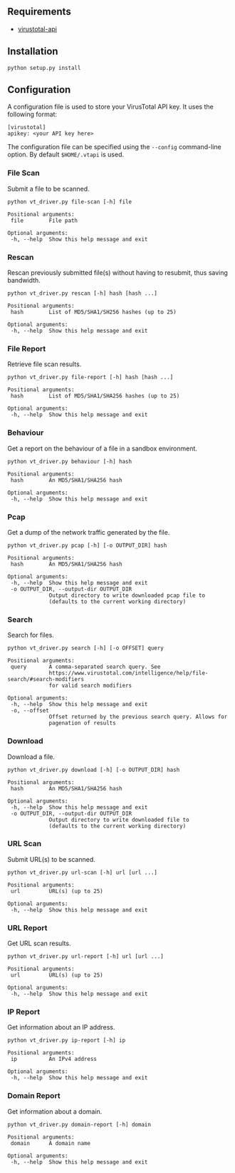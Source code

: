 

## Requirements
* [virustotal-api](https://pypi.python.org/pypi/virustotal-api)

## Installation
```
python setup.py install
```

## Configuration
A configuration file is used to store your VirusTotal API key. It uses the following format:

```
[virustotal]
apikey: <your API key here>
```

The configuration file can be specified using the `--config` command-line option. By default `$HOME/.vtapi` is used.

### File Scan
Submit a file to be scanned.
```
python vt_driver.py file-scan [-h] file

Positional arguments:
 file        File path

Optional arguments:
 -h, --help  Show this help message and exit
```

### Rescan
Rescan previously submitted file(s) without having to resubmit, thus saving bandwidth.
```
python vt_driver.py rescan [-h] hash [hash ...]

Positional arguments:
 hash        List of MD5/SHA1/SH256 hashes (up to 25)

Optional arguments:
 -h, --help  Show this help message and exit
```

### File Report
Retrieve file scan results.
```
python vt_driver.py file-report [-h] hash [hash ...]

Positional arguments:
 hash        List of MD5/SHA1/SHA256 hashes (up to 25)

Optional arguments:
 -h, --help  Show this help message and exit
```

### Behaviour
Get a report on the behaviour of a file in a sandbox environment.
```
python vt_driver.py behaviour [-h] hash

Positional arguments:
 hash        An MD5/SHA1/SHA256 hash

Optional arguments:
 -h, --help  Show this help message and exit
```

### Pcap
Get a dump of the network traffic generated by the file.
```
python vt_driver.py pcap [-h] [-o OUTPUT_DIR] hash

Positional arguments:
 hash        An MD5/SHA1/SHA256 hash
 
Optional arguments:
 -h, --help  Show this help message and exit
 -o OUTPUT_DIR, --output-dir OUTPUT_DIR
             Output directory to write downloaded pcap file to
             (defaults to the current working directory)
```

### Search
Search for files.
```
python vt_driver.py search [-h] [-o OFFSET] query

Positional arguments:
 query       A comma-separated search query. See
             https://www.virustotal.com/intelligence/help/file-search/#search-modifiers
             for valid search modifiers

Optional arguments:
 -h, --help  Show this help message and exit
 -o, --offset
             Offset returned by the previous search query. Allows for
             pagenation of results
```

### Download
Download a file.
```
python vt_driver.py download [-h] [-o OUTPUT_DIR] hash

Positional arguments:
 hash        An MD5/SHA1/SHA256 hash
 
Optional arguments:
 -h, --help  Show this help message and exit
 -o OUTPUT_DIR, --output-dir OUTPUT_DIR
             Output directory to write downloaded file to
             (defaults to the current working directory)
```

### URL Scan
Submit URL(s) to be scanned.
```
python vt_driver.py url-scan [-h] url [url ...]

Positional arguments:
 url         URL(s) (up to 25)

Optional arguments:
 -h, --help  Show this help message and exit
```

### URL Report
Get URL scan results.
```
python vt_driver.py url-report [-h] url [url ...]

Positional arguments:
 url         URL(s) (up to 25)

Optional arguments:
 -h, --help  Show this help message and exit
```

### IP Report
Get information about an IP address.
```
python vt_driver.py ip-report [-h] ip

Positional arguments:
 ip          An IPv4 address
 
Optional arguments:
 -h, --help  Show this help message and exit
```

### Domain Report
Get information about a domain.
```
python vt_driver.py domain-report [-h] domain

Positional arguments:
 domain      A domain name
 
Optional arguments:
 -h, --help  Show this help message and exit
```
